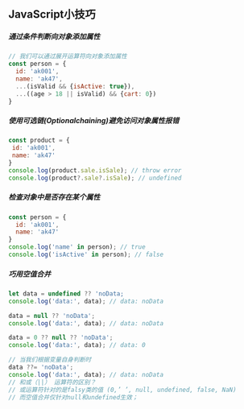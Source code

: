 

## JavaScript小技巧

##### 通过条件判断向对象添加属性
```javascript
// 我们可以通过展开运算符向对象添加属性
const person = {
  id: 'ak001',
  name: 'ak47',
  ...(isValid && {isActive: true}),
  ...((age > 18 || isValid) && {cart: 0})
}
```

##### 使用可选链(Optionalchaining)避免访问对象属性报错
```javascript
const product = {
 id: 'ak001',
 name: 'ak47'
}
console.log(product.sale.isSale); // throw error
console.log(product?.sale?.isSale); // undefined
```

##### 检查对象中是否存在某个属性
```javascript
const person = {
  id: 'ak001',
  name: 'ak47'
}
console.log('name' in person); // true
console.log('isActive' in person); // false
```

##### 巧用空值合并
```javascript
let data = undefined ?? 'noData;
console.log('data:', data); // data: noData

data = null ?? 'noData';
console.log('data:', data); // data: noData

data = 0 ?? null ?? 'noData';
console.log('data:', data); // data: 0

// 当我们根据变量自身判断时
data ??= 'noData';
console.log('data:', data); // data: noData
// 和或（||） 运算符的区别？
// 或运算符针对的是falsy类的值 (0,’ ’, null, undefined, false, NaN)
// 而空值合并仅针对null和undefined生效；
```